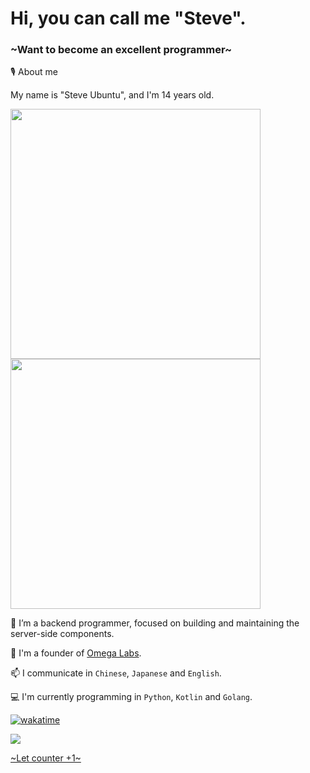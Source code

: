# Hi, you can call me "Steve".
### ~Want to become an excellent programmer~

🎙️ About me

My name is "Steve Ubuntu", and I'm 14 years old.

<img src="https://github-readme-stats.vercel.app/api?username=stevesuk0&count_private=true&show_icons=true&theme=radical" width="400"/>

<img src="https://github-readme-streak-stats.herokuapp.com/?user=Stevesuk0&theme=tokyonight" width="400"/>


🌱 I’m a backend programmer, focused on building and maintaining the server-side components.

👯 I'm a founder of [Omega Labs](https://github.com/the-OmegaLabs).

📫 I communicate in `Chinese`, `Japanese` and `English`.

💻 I'm currently programming in `Python`, `Kotlin` and `Golang`.

[![wakatime](https://wakatime.com/badge/user/eaf1feeb-788c-4265-8ec7-a41771520cce.svg)](https://wakatime.com/@eaf1feeb-788c-4265-8ec7-a41771520cce)

<img src="https://komarev.com/ghpvc/?username=Stevesuk0&color=ff69b4"/>

[~Let counter +1~](https://github.com/Stevesuk0)
